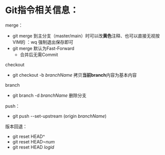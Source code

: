# Git指令相关信息：

merge：

- git merge 到主分支（master/main）时可以改**黄色**注释、也可以直接无视按VIM的 ：wq 强制退出保存即可
- git merge 默认为Fast-Forward
  - 合并后无需Commit



checkout

- git checkout -b *branchName* 拷贝**当前branch**内容为基本内容



branch

- git branch -d *branchName*  删除分支



push：

- git push --set-upstream (origin *branchName*)



版本回退：

- git reset HEAD^
- git reset HEAD~*num*
- git reset HEAD *logid*

